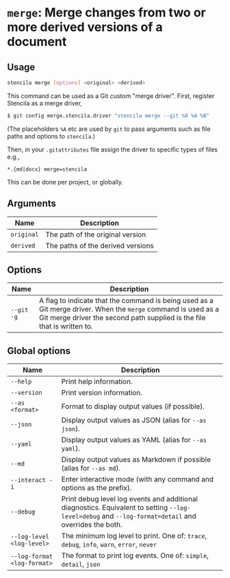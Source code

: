<!-- Generated from doc comments in Rust. Do not edit. -->

# `merge`: Merge changes from two or more derived versions of a document

## Usage

```sh
stencila merge [options] <original> <derived>
```

This command can be used as a Git custom "merge driver".
First, register Stencila as a merge driver,

```sh
$ git config merge.stencila.driver "stencila merge --git %O %A %B"
```

(The placeholders `%A` etc are used by `git` to pass arguments such
as file paths and options to `stencila`.)

Then, in your `.gitattributes` file assign the driver to specific
types of files e.g.,

```text
*.{md|docx} merge=stencila
```

This can be done per project, or globally.


## Arguments

| Name | Description |
| --- | --- |
| `original` | The path of the original version |
| `derived` | The paths of the derived versions |

## Options

| Name | Description |
| --- | --- |
| `--git -g` | A flag to indicate that the command is being used as a Git merge driver. When the `merge` command is used as a Git merge driver the second path supplied is the file that is written to. |

## Global options

| Name | Description |
| --- | --- |
| `--help` | Print help information. |
| `--version` | Print version information. |
| `--as <format>` | Format to display output values (if possible). |
| `--json` | Display output values as JSON (alias for `--as json`). |
| `--yaml` | Display output values as YAML (alias for `--as yaml`). |
| `--md` | Display output values as Markdown if possible (alias for `--as md`). |
| `--interact -i` | Enter interactive mode (with any command and options as the prefix). |
| `--debug` | Print debug level log events and additional diagnostics. Equivalent to setting `--log-level=debug` and `--log-format=detail` and overrides the both. |
| `--log-level <log-level>` | The minimum log level to print. One of: `trace`, `debug`, `info`, `warn`, `error`, `never` |
| `--log-format <log-format>` | The format to print log events. One of: `simple`, `detail`, `json` |